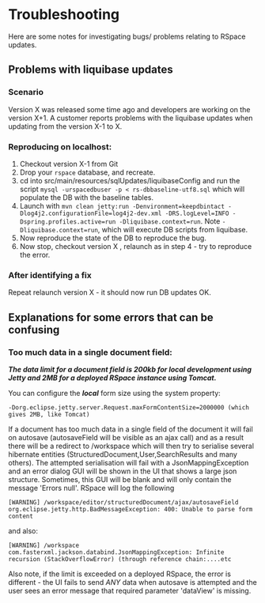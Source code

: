 # Troubleshooting

Here are some notes for investigating bugs/ problems relating to RSpace updates.

## Problems with liquibase updates

### Scenario

Version X was released some time ago and developers are working on the version X+1.
A customer reports problems with the liquibase updates when updating from the version
X-1 to X.

### Reproducing on localhost:

1. Checkout version X-1 from Git
2. Drop your `rspace` database, and recreate.
3. cd into src/main/resources/sqlUpdates/liquibaseConfig and run the script
   `mysql -urspacedbuser -p < rs-dbbaseline-utf8.sql` which will populate the DB
   with the baseline tables.
4. Launch with `mvn clean jetty:run -Denvironment=keepdbintact -Dlog4j2.configurationFile=log4j2-dev.xml -DRS.logLevel=INFO -Dspring.profiles.active=run -Dliquibase.context=run`.
   Note `-Dliquibase.context=run`, which will execute DB scripts from liquibase.
5. Now reproduce the state of the DB to reproduce the bug.
6. Now stop, checkout version X , relaunch as in step 4 - try to reproduce the error.

### After identifying a fix

Repeat relaunch version X - it should now run DB updates OK.

## Explanations for some errors that can be confusing

### Too much data in a single document field:
***The data limit for a document field is 200kb for local development
using Jetty and 2MB for a deployed RSpace instance using Tomcat.***

You can configure the ***local*** form size using the system property:
```
-Dorg.eclipse.jetty.server.Request.maxFormContentSize=2000000 (which gives 2MB, like Tomcat)
```

If a document has too much data in a single field of the document it will fail on autosave (autosaveField
will be visible as an ajax call) and as a result there will be a redirect to /workspace which will then try to serialise
several hibernate entities (StructuredDocument,User,SearchResults and many others).
The attempted serialisation will fail with a JsonMappingException and an error dialog GUI will be
shown in the UI that shows a large json structure. Sometimes, this GUI will be blank
and will only contain the message 'Errors null'. RSpace will log the following
```
[WARNING] /workspace/editor/structuredDocument/ajax/autosaveField org.eclipse.jetty.http.BadMessageException: 400: Unable to parse form content
```
and also:
```
[WARNING] /workspace com.fasterxml.jackson.databind.JsonMappingException: Infinite recursion (StackOverflowError) (through reference chain:....etc
```

Also note, if the limit is
exceeded on a deployed RSpace, the error is different - the UI fails to send
*ANY* data when autosave is attempted and the user sees an error message that required
parameter 'dataView' is missing.
